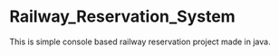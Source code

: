 # Railway_Reservation_System
This is simple console based railway reservation project made in java.
